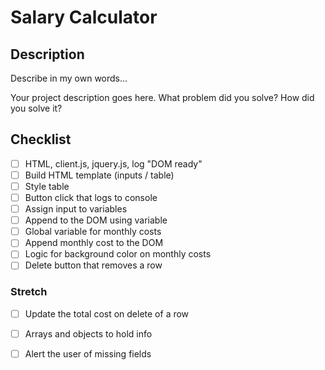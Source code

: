 # Salary Calculator


## Description

Describe in my own words...

Your project description goes here. What problem did you solve? How did you solve it?

## Checklist

- [ ] HTML, client.js, jquery.js, log "DOM ready"
- [ ] Build HTML template (inputs / table)
- [ ] Style table 
- [ ] Button click that logs to console
- [ ] Assign input to variables
- [ ] Append to the DOM using variable
- [ ] Global variable for monthly costs
- [ ] Append monthly cost to the DOM
- [ ] Logic for background color on monthly costs
- [ ] Delete button that removes a row

### Stretch
- [ ] Update the total cost on delete of a row
- [ ] Arrays and objects to hold info
- [ ] Alert the user of missing fields 

